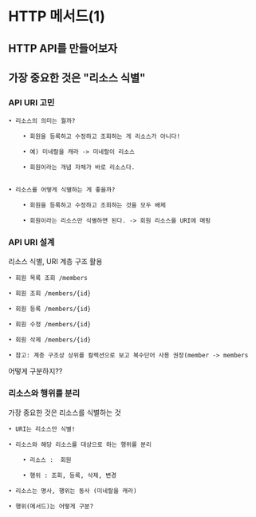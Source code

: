 # HTTP 메서드(1)

## HTTP API를 만들어보자

## 가장 중요한 것은 "리소스 식별"

### API URI 고민
    • 리소스의 의미는 뭘까?
    
        • 회원을 등록하고 수정하고 조회하는 게 리소스가 아니다!
        
        • 예) 미네랄을 캐라 -> 미네랄이 리소스
        
        • 회원이라는 개념 자체가 바로 리소스다.
    

    • 리소스를 어떻게 식별하는 게 좋을까?
    
        • 회원을 등록하고 수정하고 조회하는 것을 모두 배제
    
        • 회원이라는 리소스만 식별하면 된다. -> 회원 리소스를 URI에 매핑



### API URI 설계
리소스 식별, URI 계층 구조 활용

    • 회원 목록 조회 /members
    
    • 회원 조회 /members/{id}
    
    • 회원 등록 /members/{id}
    
    • 회원 수정 /members/{id}
    
    • 회원 삭제 /members/{id}
    
    • 참고: 계층 구조상 상위를 컬렉션으로 보고 복수단어 사용 권장(member -> members

어떻게 구분하지??


### 리소스와 행위를 분리
가장 중요한 것은 리소스를 식별하는 것

    • URI는 리소스만 식별!
    
    • 리소스와 해당 리소스를 대상으로 하는 행위를 분리
        
        • 리소스 :  회원
    
        • 행위 : 조회, 등록, 삭제, 변경
    
    • 리소스는 명사, 행위는 동사 (미네랄을 캐라)
    
    • 행위(메서드)는 어떻게 구분?